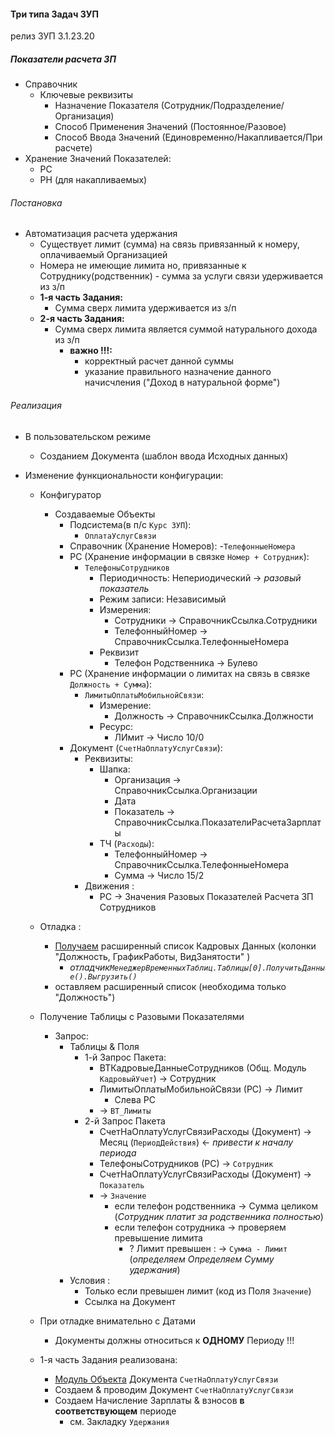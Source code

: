 

#### Три типа Задач ЗУП

релиз ЗУП 3.1.23.20


##### Показатели расчета ЗП

- Справочник
    - Ключевые реквизиты
        - Назначение Показателя  (Сотрудник/Подразделение/Организация)
        - Способ Применения Значений  (Постоянное/Разовое)
        - Способ Ввода Значений (Единовременно/Накапливается/При расчете)
- Хранение Значений Показателей:
    - РС
    - РН (для накапливаемых) 


###### Постановка

- Автоматизация расчета  удержания
    - Существует лимит (сумма) на связь привязанный к номеру, оплачиваемый Организацией
    - Номера не имеющие лимита но, привязанные к Сотруднику(родственник) - сумма за услуги связи удерживается из з/п
    - **1-я часть Задания:**
        - Сумма сверх лимита удерживается из з/п 
    - **2-я часть Задания:**
        - Сумма сверх лимита является суммой натурального  дохода из з/п 
            - **важно !!!:**  
                - корректный расчет данной суммы
                - указание правильного назначение данного начисчления ("Доход в натуральной форме")
    

###### Реализация

- В пользовательском режиме
    - Созданием Документа (шаблон ввода Исходных данных)

- Изменение функциональности конфигурации:
    - Конфигуратор
        - Создаваемые Объекты
            - Подсистема(в п/с `Курс ЗУП`):
                - `ОплатаУслугСвязи` 
            - Справочник (Хранение Номеров): 
                -`ТелефонныеНомера` 
            - РС (Хранение информации в связке `Номер + Сотрудник`): 
                - `ТелефоныСотрудников`
                    - Периодичность: Непериодический → *разовый показатель*
                    - Режим записи: Независимый  
                    - Измерения:
                        - Сотрудники → СправочникСсылка.Сотрудники
                        - ТелефонныйНомер → СправочникСсылка.ТелефонныеНомера
                    - Реквизит
                        - Телефон Родственника → Булево 
            - РС (Хранение информации о лимитах на связь в связке `Должность + Сумма`): 
                - `ЛимитыОплатыМобильнойСвязи`:
                    - Измерение:
                       - Должность → СправочникСсылка.Должности
                    - Ресурс:
                        - ЛИмит → Число  10/0
            - Документ (`СчетНаОплатуУслугСвязи`):
                - Реквизиты:
                    - Шапка:   
                        - Организация → СправочникСсылка.Организации
                        - Дата
                        - Показатель → СправочникСсылка.ПоказателиРасчетаЗарплаты
                    - ТЧ (`Расходы`):
                        - ТелефонныйНомер → СправочникСсылка.ТелефонныеНомера
                        - Сумма  → Число  15/2
                - Движения :
                    - РС → Значения Разовых Показателей  Расчета ЗП Сотрудников
    - Отладка :
        - [Получаем](https://github.com/alex-dev-2020/HRM_3_1_23/commit/381c9b54f3932dee3abfdb696d6e64a9599a9362) расширенный список Кадровых Данных (колонки "Должность, ГрафикРаботы, ВидЗанятости" )
            - *отладчик`МенеджерВременныхТаблиц.Таблицы[0].ПолучитьДанные().Выгрузить()`*
        - оставляем расширенный список (необходима только "Должность")
    - Получение Таблицы с Разовыми Показателями
        - Запрос:
            - Таблицы & Поля
                - 1-й Запрос Пакета:
                    - ВТКадровыеДанныеСотрудников (Общ. Модуль `КадровыйУчет`) → Сотрудник
                    - ЛимитыОплатыМобильнойСвязи (РС)  → Лимит
                        - Слева РС
                    - → `ВТ_Лимиты `
                - 2-й  Запрос Пакета
                    - СчетНаОплатуУслугСвязиРасходы (Документ)  → Месяц (`ПериодДействия`) ← *привести к началу периода*
                    - ТелефоныСотрудников (РС) → `Сотрудник`
                    - СчетНаОплатуУслугСвязиРасходы (Документ) → `Показатель`
                    - →  `Значение`
                        - если телефон родственника → Сумма целиком (*Сотрудник  платит за родственника полностью*)
                        - если телефон сотрудника → проверяем превышение лимита
                            - ? Лимит превышен : →  `Сумма - Лимит`  (*определяем Определяем Сумму удержания*) 
            - Условия :
                - Только если превышен лимит (код из Поля `Значение`)
                - Ссылка на Документ 
    - При отладке внимательно с  Датами
        - Документы должны относиться к **ОДНОМУ** Периоду !!!
    
    - 1-я часть Задания реализована:
        - [Модуль Объекта](https://github.com/alex-dev-2020/HRM_3_1_23/commit/28aa8b3521c0045417da4cc7f0727b1df96b5067) Документа `СчетНаОплатуУслугСвязи`
      - Создаем & проводим Документ `СчетНаОплатуУслугСвязи`
      - Создаем Начисление Зарплаты & взносов **в соответствующем**  периоде
        -  см. Закладку `Удержания`    

               